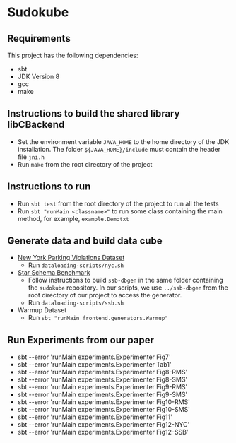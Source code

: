 # Sudokube
## Requirements
This project has the following dependencies:
- sbt
- JDK Version 8
- gcc
- make

## Instructions to build the shared library libCBackend
- Set the environment variable `JAVA_HOME` to the home directory of the JDK installation. The folder `${JAVA_HOME}/include` must contain the header file `jni.h`
- Run `make` from the root directory of the project

## Instructions to run
- Run `sbt test` from the root directory of the project to run all the tests
- Run `sbt "runMain <classname>"` to run some class containing the main method, for example, `example.Demotxt`

## Generate data and build data cube
- [New York Parking Violations Dataset](https://data.cityofnewyork.us/City-Government/Parking-Violations-Issued-Fiscal-Year-2021/kvfd-bves)
	+ Run `dataloading-scripts/nyc.sh`
- [Star Schema Benchmark](https://github.com/eyalroz/ssb-dbgen)
	+ Follow instructions to build `ssb-dbgen` in the same folder containing the `sudokube` repository. In our scripts, we use `../ssb-dbgen` from the root directory of our project to access the generator.
	+ Run `dataloading-scripts/ssb.sh`
- Warmup Dataset
	+ Run `sbt "runMain frontend.generators.Warmup"`

## Run Experiments from our paper
- sbt --error 'runMain experiments.Experimenter Fig7'
- sbt --error 'runMain experiments.Experimenter Tab1'
- sbt --error 'runMain experiments.Experimenter Fig8-RMS'
- sbt --error 'runMain experiments.Experimenter Fig8-SMS'
- sbt --error 'runMain experiments.Experimenter Fig9-RMS'
- sbt --error 'runMain experiments.Experimenter Fig9-SMS'
- sbt --error 'runMain experiments.Experimenter Fig10-RMS'
- sbt --error 'runMain experiments.Experimenter Fig10-SMS'
- sbt --error 'runMain experiments.Experimenter Fig11'
- sbt --error 'runMain experiments.Experimenter Fig12-NYC'
- sbt --error 'runMain experiments.Experimenter Fig12-SSB'
